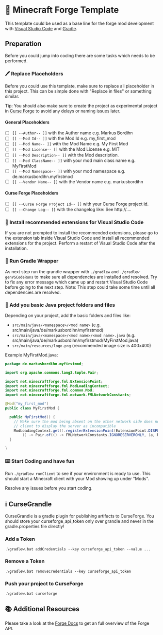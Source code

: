 # 📄 Minecraft Forge Template

This template could be used as a base line for the forge mod development with [Visual Studio Code][visual_studio_code] and [Gradle][gradle].

## Preparation

Before you could jump into coding there are some tasks which needs to be performed.

### 🖊️ Replace Placeholders

Before you could use this template, make sure to replace all placeholder in this project.
This can be simple done with "Replace in files" or something similar.

Tip: You should also make sure to create the project as experimental project in [Curse Forge][curse_forge] to avoid any delays or naming issues later.

#### General Placeholders

- [ ] `[[ --Author-- ]]` with the Author name e.g. Markus Bordihn
- [ ] `[[ --Mod Id-- ]]` with the Mod Id e.g. my_first_mod
- [ ] `[[ --Mod Name-- ]]` with the Mod Name e.g. My First Mod
- [ ] `[[ --Mod License-- ]]` with the Mod License e.g. MIT
- [ ] `[[ --Mod Description-- ]]` with the Mod description.
- [ ] `[[ --Mod ClassName-- ]]` with your mod main class name e.g. MyFirstMod
- [ ] `[[ --Mod Namespace-- ]]` with your mod namespace e.g. de.markusbordihn.myfirstmod
- [ ] `[[ --Vendor Name-- ]]` with the Vendor name e.g. markusbordihn

#### Curse Forge Placeholders

- [ ] `[[ --Curse Forge Project Id-- ]]` with your Curse Forge project id.
- [ ] `[[ --Change Log-- ]]` with the changelog like: See http://....

### 💾 Install recommended extensions for Visual Studio Code

If you are not prompted to install the recommended extensions, please go to the extension tab inside Visual Studio Code and install all recommended extensions for the project. Perform a restart of Visual Studio Code after the installation.

### 🏃 Run Gradle Wrapper

As next step run the grandle wrapper with `./gradlew` and `./gradlew genVSCodeRuns` to make sure all dependencies are installed and resolved.
Try to fix any error message which came up and restart Visual Studio Code before going to the next step.
Note: This step could take some time until all dependencies are resolved.

### 📂 Add you basic Java project folders and files

Depending on your project, add the basic folders and files like:

- `src/main/java/<namespace>/<mod name>` (e.g. src/main/java/de/markusbordihn/myfirstmod)
- `src/main/java/<namespace>/<mod name>/<mod name>.java` (e.g. src/main/java/de/markusbordihn/myfirstmod/MyFirstMod.java)
- `src/main/resources/logo.png` (recommended image size is 400x400)

Example MyFirstMod.java:

```java
package de.markusbordihn.myfirstmod;

import org.apache.commons.lang3.tuple.Pair;

import net.minecraftforge.fml.ExtensionPoint;
import net.minecraftforge.fml.ModLoadingContext;
import net.minecraftforge.fml.common.Mod;
import net.minecraftforge.fml.network.FMLNetworkConstants;

@Mod("my_first_mod")
public class MyFirstMod {

  public MyFirstMod() {
    // Make sure the mod being absent on the other network side does not cause the
    // client to display the server as incompatible
    ModLoadingContext.get().registerExtensionPoint(ExtensionPoint.DISPLAYTEST,
        () -> Pair.of(() -> FMLNetworkConstants.IGNORESERVERONLY, (a, b) -> true));
  }

}
```

### ⌨️ Start Coding and have fun

Run `./gradlew runClient` to see if your environment is ready to use.
This should start a Minecraft client with your Mod showing up under "Mods".

Resolve any issues before you start coding.

## ℹ️ CurseGrandle

CurseGrandle is a gradle plugin for publishing artifacts to CurseForge.
You should store your curseforge_api_token only over grandle and never in the gradle.properties file directly!

### Add a Token

`.\gradlew.bat addCredentials --key curseforge_api_token --value ...`

### Remove a Token

`.\gradlew.bat removeCredentials --key curseforge_api_token`

### Push your project to CurseForge

`.\gradlew.bat curseforge`

## 📚 Additional Resources

Please take a look at the [Forge Docs][forge_docs] to get an full overview of the Forge API.

[curse_forge]: https://www.curseforge.com/
[forge_docs]: https://mcforge.readthedocs.io/en/latest/
[gradle]: https://docs.gradle.org/
[visual_studio_code]: https://code.visualstudio.com/
